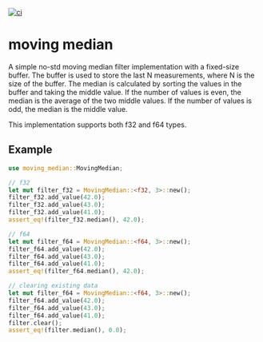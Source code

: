 [![ci](https://github.com/1-rafael-1/moving_median/actions/workflows/rust.yml/badge.svg)](https://github.com/1-rafael-1/moving_median/actions/workflows/rust.yml)

# moving median

A simple no-std moving median filter implementation with a fixed-size buffer. The buffer is used to store the last N measurements, where N is the size of the buffer. The median is calculated by sorting the values in the buffer and taking the middle value. If the number of values is even, the median is the average of the two middle values. If the number of values is odd, the median is the middle value.

This implementation supports both f32 and f64 types.

## Example

```Rust
use moving_median::MovingMedian;

// f32
let mut filter_f32 = MovingMedian::<f32, 3>::new();
filter_f32.add_value(42.0);
filter_f32.add_value(43.0);
filter_f32.add_value(41.0);
assert_eq!(filter_f32.median(), 42.0);

// f64
let mut filter_f64 = MovingMedian::<f64, 3>::new();
filter_f64.add_value(42.0);
filter_f64.add_value(43.0);
filter_f64.add_value(41.0);
assert_eq!(filter_f64.median(), 42.0);

// clearing existing data
let mut filter_f64 = MovingMedian::<f64, 3>::new();
filter_f64.add_value(42.0);
filter_f64.add_value(43.0);
filter_f64.add_value(41.0);
filter.clear();
assert_eq!(filter.median(), 0.0);
```
